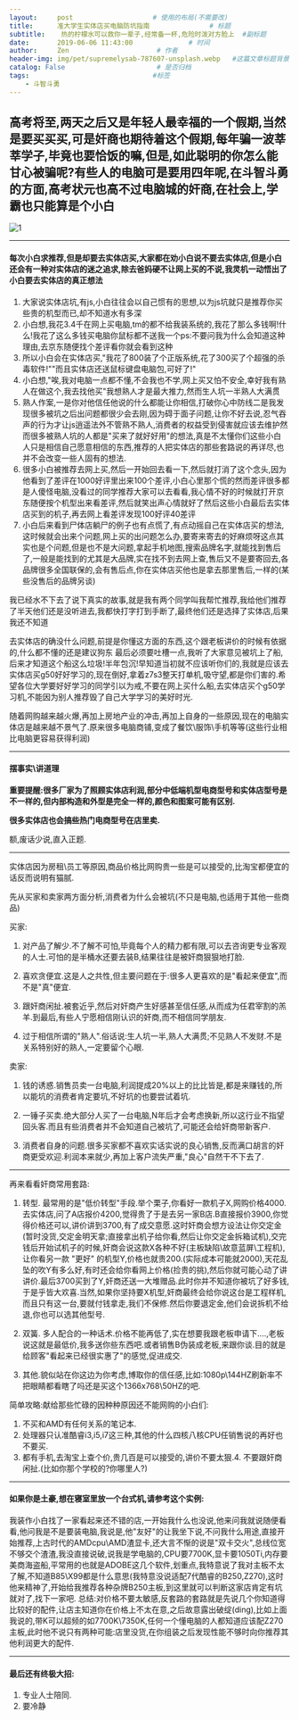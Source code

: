 ```yaml
---
layout:     post                    # 使用的布局(不需要改)
title:      准大学生实体店买电脑防坑指南               # 标题
subtitle:    热的柠檬水可以救你一辈子,经常备一杯,危险时泼对方脸上  #副标题
date:       2019-06-06 11:43:00              # 时间
author:     Zen                      # 作者
header-img: img/pet/supremelysab-787607-unsplash.webp   #这篇文章标题背景图片
catalog: False                       # 是否归档
tags:                               #标签
    - 斗智斗勇
---
```


## 高考将至,两天之后又是年轻人最幸福的一个假期,当然是要买买买,可是奸商也期待着这个假期,每年骗一波莘莘学子,毕竟也要恰饭的嘛,但是,如此聪明的你怎么能甘心被骗呢?有些人的电脑可是要用四年呢,在斗智斗勇的方面,高考状元也高不过电脑城的奸商,在社会上,学霸也只能算是个小白

![1](https://raw.githubusercontent.com/zhangyiming748/zhangyiming748.github.io/master/img/afterTest/1.webp)

----
#### 每次小白求推荐,但是却要去实体店买,大家都在劝小白说不要去实体店,但是小白还会有一种对实体店的迷之追求,除去爸妈硬不让网上买的不说,我灵机一动悟出了小白要去实体店的真正想法
1. 大家说实体店坑,有js,小白往往会以自己惯有的思想,以为js坑就只是推荐你买些贵的机型而已,却不知道水有多深
2. 小白想,我花3.4千在网上买电脑,tm的都不给我装系统的,我花了那么多钱啊!什么!我花了这么多钱买电脑你鼠标都不送我一个ps:不要问我为什么会知道这种理由,去京东随便找个差评看你就会看到这种
3. 所以小白会在实体店买,"我花了800装了个正版系统,花了300买了个超强的杀毒软件!""而且实体店还送鼠标键盘电脑包,可好了!"
4. 小白想,"唉,我对电脑一点都不懂,不会我也不学,网上买又怕不安全,幸好我有熟人在做这个,我去找他买"我想熟人才是最大推力,然而生人坑一半熟人大满贯
5. 熟人作案,一是你对他信任他说的什么都能让你相信,打破你心中防线二是我发现很多被坑之后出问题都很少会去刚,因为碍于面子问题,让你不好去说,忍气吞声的行为才让js逍遥法外不管熟不熟人,消费者的权益受到侵害就应该去维护然而很多被熟人坑的人都是"买来了就好好用"的想法,真是不太懂你们这些小白
人只是相信自己愿意相信的东西,推荐的人把实体店的那些套路说的再详尽,也并不会改变一些人固有的想法.
6. 很多小白被推荐去网上买,然后一开始回去看一下,然后就打消了这个念头,因为他看到了差评在1000好评里出来100个差评,小白心里那个慌的然而差评很多都是人傻怪电脑,没看过的同学推荐大家可以去看看,我心情不好的时候就打开京东随便按个机型出来看差评,然后就笑出声心情就好了然后这些小白最后去实体店买到的机子,再去网上看差评发现100好评40差评
7. 小白后来看到尸体店躺尸的例子也有点慌了,有点动摇自己在实体店买的想法,这时候就会出来个问题,网上买的出问题怎么办,要寄来寄去的好麻烦呀这点其实也是个问题,但是也不是大问题,拿起手机地图,搜索品牌名字,就能找到售后了,一般是能找到的尤其是大品牌,实在找不到去网上查,售后又不是要寄回去,各品牌很多全国联保的,会有售后点,你在实体店买他也是拿去那里售后,一样的(某些没售后的品牌另谈)

我已经水不下去了说下真实的故事,就是我有两个同学叫我帮忙推荐,我给他们推荐了半天他们还是没听进去,我都快打字打到手断了,最终他们还是选择了实体店,后果我还不知道

去实体店的确没什么问题,前提是你懂这方面的东西,这个跟老板讲价的时候有依据的,什么都不懂的还是建议狗东
最后必须要吐槽一点,我听了大家意见被坑上了船,后来才知道这个船这么垃圾!半年包沉!早知道当初就不应该听你们的,我就是应该去实体店买g50好好学习的,现在倒好,拿着z7s3整天打单机,吸守望,都是你们害的.希望各位大学要好好学习的同学引以为戒,不要在网上买什么船,去实体店买个g50学习机,不能因为别人推荐毁了自己大学学习的美好时光.

随着网购越来越火爆,再加上房地产业的冲击,再加上自身的一些原因,现在的电脑实体店是越来越不景气了.原来很多电脑商铺,变成了餐饮\服饰\手机等等(这些行业相比电脑更容易获得利润)

----

#### 摆事实\讲道理

**重要提醒:很多厂家为了照顾实体店利润,部分中低端机型电商型号和实体店型号是不一样的,但内部构造和外型是完全一样的,颜色和图案可能有区别.**

**很多实体店也会搞些热门电商型号在店里卖.**

额,废话少说,直入正题.

----
实体店因为房租\员工等原因,商品价格比网购贵一些是可以接受的,比淘宝都便宜的话反而说明有猫腻.

先从买家和卖家两方面分析,消费者为什么会被坑(不只是电脑,也适用于其他一些商品)

买家:

1. 对产品了解少.不了解不可怕,毕竟每个人的精力都有限,可以去咨询更专业客观的人士.可怕的是半桶水还要去装B,结果往往是被奸商狠狠地打脸.

2. 喜欢贪便宜.这是人之共性,但主要问题在于:很多人更喜欢的是"看起来便宜",而不是"真"便宜.

3. 跟奸商闲扯.被套近乎,然后对奸商产生好感甚至信任感,从而成为任君宰割的羔羊.到最后,有些人宁愿相信刚认识的奸商,而不相信同学朋友.

4. 过于相信所谓的"熟人".俗话说:生人坑一半,熟人大满贯;不见熟人不发财.不是关系特别好的熟人,一定要留个心眼.

卖家:

1. 钱的诱惑.销售员卖一台电脑,利润提成20%以上的比比皆是,都是来赚钱的,所以能坑的消费者肯定要坑,不好坑的也要尝试着坑.

2. 一锤子买卖.绝大部分人买了一台电脑,N年后才会考虑换新,所以这行业不指望回头客.而且有些消费者并不会知道自己被坑了,可能还会给奸商带新客户.

3. 消费者自身的问题.很多买家都不喜欢实话实说的良心销售,反而满口胡言的奸商更受欢迎.利润本来就少,再加上客户流失严重,"良心"自然干不下去了.

----

再来看看奸商常用套路:

1. 转型.  最常用的是"低价转型"手段.举个栗子,你看好一款机子X,网购价格4000.去实体店,问了A店报价4200,觉得贵了于是去另一家B店.B直接报价3900,你觉得价格还可以,讲价讲到3700,有了成交意愿.这时奸商会想方设法让你交定金(暂时没货,交定金明天拿;直接拿出机子给你看,然后让你交定金拆箱试机),交完钱后开始试机子的时候,奸商会说这款X各种不好(主板缺陷\故意蓝屏\工程机),让你看另一款 "更好" 的机型Y,价格也就贵200.(实际成本可能就2000),天花乱坠的吹Y有多么好,有时还会给你看网上价格(捡贵的挑),然后你就可能心动了讲讲价.最后3700买到了Y,奸商还送一大堆赠品.此时你并不知道你被坑了好多钱,于是乎皆大欢喜.当然,如果你坚持要X机型,奸商最终会给你说这台是工程样机,而且只有这一台,要就付钱拿走,我们不保修.然后你要退定金,他们会说拆机不给退,你也可以选其他型号.

2. 双簧.  多人配合的一种话术.价格不能再低了,实在想要我跟老板申请下....,老板说这就是最低价,我多送你些东西吧.或者销售B伪装成老板,来跟你谈.目的就是给顾客"看起来已经很实惠了"的感觉,促进成交.
3. 其他.貌似站在你这边为你考虑,博取你的信任感,比如:1080p\144HZ刷新率不把眼睛都看瞎了吗还是买这个1366x768\50HZ的吧.

简单攻略:献给那些忙碌的因种种原因还不能网购的小白们:
1. 不买和AMD有任何关系的笔记本.
2. 处理器只认准酷睿i3,i5,i7这三种,其他的什么四核八核CPU任销售说的再好也不要买.
3. 都有手机,去淘宝上查个价,贵几百是可以接受的,讲价不要太狠.4. 不要跟奸商闲扯.(比如你那个学校的?你哪里人?)

----

#### 如果你是土豪,想在寝室里放一个台式机,请参考这个实例:

我装作小白找了一家看起来还不错的店,一开始我什么也没说,他来问我就说随便看看,他问我是不是要装电脑,我说是,他"友好"的让我坐下说,不问我什么用途,直接开始推荐,上古时代的AMDcpu\AMD渣显卡,还大言不惭的说是"双卡交火",总线位宽不够交个渣渣,我没直接说破,说我是学电脑的,CPU要7700K,显卡要1050Ti,内存要美商海盗船,平常用的也就是ADOBE这几个软件,划重点,我特意说了我对主板不太了解,不知道B85\X99都是什么意思(我特意没说适配7代酷睿的B250,Z270),这时他来精神了,开始给我推荐各种杂牌B250主板,到这里就可以判断这家店肯定有坑就对了,找下一家吧.
总结:对价格不要太敏感,反套路的套路就是先说几个你知道得比较好的配件,让店主知道你在价格上不太在意,之后故意露出破绽(ding),比如上面我说的,带K可以超频的如7700K\7350K,任何一个懂电脑的人都知道应该配Z270主板,此时他不说只有两种可能:店里没货,在你组装之后发现性能不够时向你推荐其他利润更大的配件.

----

#### 最后还有终极大招:
1. 专业人士陪同.
2. 要冷静
